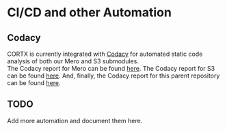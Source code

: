 CI/CD and other Automation
==========================

Codacy
------
CORTX is currently integrated with [Codacy](http://codacy.com) for automated static code analysis of both our Mero and S3 submodules.  
The Codacy report for Mero can be found [here](https://app.codacy.com/gh/Seagate/mero/dashboard).  The Codacy report for S3 can be found [here](https://app.codacy.com/gh/Seagate/s3server/dashboard).  And, finally, the Codacy report for this parent repository can be found [here](https://app.codacy.com/gh/Seagate/cortx/dashboard).

TODO
----
Add more automation and document them here.

